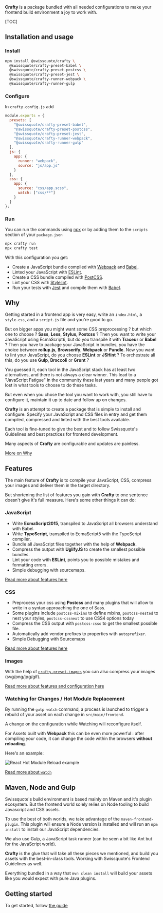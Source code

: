 **Crafty** is a package bundled with all needed configurations to make your
frontend build environment a joy to work with.

[TOC]

## Installation and usage

### Install

```bash
npm install @swissquote/crafty \
  @swissquote/crafty-preset-babel \
  @swissquote/crafty-preset-postcss \
  @swissquote/crafty-preset-jest \
  @swissquote/crafty-runner-webpack \
  @swissquote/crafty-runner-gulp
```

### Configure

In `crafty.config.js` add

```javascript
module.exports = {
  presets: [
    "@swissquote/crafty-preset-babel",
    "@swissquote/crafty-preset-postcss",
    "@swissquote/crafty-preset-jest",
    "@swissquote/crafty-runner-webpack",
    "@swissquote/crafty-runner-gulp"
  ],
  js: {
    app: {
      runner: "webpack",
      source: "js/app.js"
    }
  },
  css: {
    app: {
      source: "css/app.scss",
      watch: ["css/**"]
    }
  }
};
```

### Run

You can run the commands using [npx](https://medium.com/@maybekatz/introducing-npx-an-npm-package-runner-55f7d4bd282b) or by adding them to the `scripts` section of your `package.json` 

```bash
npx crafty run
npx crafty test
```

With this configuration you get:

* Create a JavaScript bundle compiled with [Webpack](https://webpack.js.org/) and [Babel](https://babeljs.io/).
* Linted your JavaScript with [ESLint](https://eslint.org/).
* Create a CSS bundle compiled with [PostCSS](http://postcss.org/).
* Lint your CSS with [Stylelint](https://stylelint.io/).
* Run your tests with [Jest](https://facebook.github.io/jest/) and compile them with [Babel](https://babeljs.io/).

## Why

Getting started in a frontend app is very easy, write an `index.html`, a
`style.css`, and a `script.js` file and you're good to go.

But on bigger apps you might want some CSS preprocessing ? but which one to
choose ? **Sass**, **Less**, **Stylus**, **Postcss** ? Then you want to write
your JavaScript using EcmaScript6, but do you transpile it with **Traceur** or
**Babel** ? Then you have to package your JavaScript in bundles, you have the
choice between **rollup.js**, **Browserify**, **Webpack** or **Pundle**. Now you
want to lint your JavaScript, do you choose **ESLint** or **JSHint** ? To
orchestrate all this, do you use **Gulp**, **Broccoli** or **Grunt** ?

You guessed it, each tool in the JavaScript stack has at least two alternatives,
and there is not always a clear winner. This lead to a "JavaScript Fatigue" in
the community these last years and many people got lost in what tools to choose
to do these tasks.

But even when you chose the tool you want to work with, you still have to
configure it, maintain it up to date and follow up on changes.

**Crafty** is an attempt to create a package that is simple to install and
configure. Specify your JavaScript and CSS files in entry and get them compiled,
compressed and linted with the best tools available.

Each tool is fine-tuned to give the best and to follow Swissquote's Guidelines
and best practices for frontend development.

Many aspects of **Crafty** are configurable and updates are painless.

[More on Why](./Why.md)

## Features

The main feature of **Crafty** is to compile your JavaScript, CSS, compress your
images and deliver them in the target directory.

But shortening the list of features you gain with **Crafty** to one sentence
doesn't give it's full measure. Here's some other things it can do:

### JavaScript

* Write **EcmaScript2015**, transpiled to JavaScript all browsers understand
  with Babel.
* Write **TypeScript**, transpiled to EcmaScript5 with the TypeScript compiler.
* Bundle all JavaScript files together with the help of **Webpack**.
* Compress the output with **UglifyJS** to create the smallest possible bundles.
* Lint your code with **ESLint**, points you to possible mistakes and formatting
  errors.
* Simple debugging with sourcemaps.

[Read more about features here](03_Use_Cases/Compiling_JavaScript.md)

### CSS

* Preprocess your css using **Postcss** and many plugins that will allow to
  write in a syntax approaching the one of Sass.
* Some plugins include `postcss-mixins` to define mixins, `postcss-nested` to
  nest your styles, `postcss-cssnext` to use CSS4 options today
* Compress the CSS output with `postcss-csso` to get the smallest possible file.
* Automatically add vendor prefixes to properties with `autoprefixer`.
* Simple Debugging with Sourcemaps

[Read more about features here](03_Use_Cases/Compiling_CSS.md)

### Images

With the help of
[`crafty-preset-images`](05_Packages/05_crafty-preset-images.md) you can also
compress your images (svg/png/jpg/gif).

[Read more about features and configuration here](03_Use_Cases/Compressing_Images.md)

### Watching for Changes / Hot Module Replacement

By running the `gulp watch` command, a process is launched to trigger a rebuild
of your asset on each change in `src/main/frontend`.

A change on the configuration while Watching will reconfigure itself.

For Assets built with **Webpack** this can be even more powerful : after
compiling your code, it can change the code within the browsers **without
reloading**.

Here's an example:

![React Hot Module Reload example](react-hot-loader.gif)

[Read more about `watch`](04_User_Guides/Developing_Faster_with_Crafty_watch.md)

## Maven, Node and Gulp

Swissquote's build environment is based mainly on Maven and it's plugin
ecosystem. But the frontend world solely relies on Node tooling to build
Javascript and CSS assets.

To use the best of both worlds, we take advantage of the
`maven-frontend-plugin`. This plugin will ensure a Node version is installed and
will run an `npm install` to install our JavaScript dependencies.

We also use Gulp, a JavaScript task runner (can be seen a bit like Ant but for
the JavaScript world).

**Crafty** is the glue that will take all these pieces we mentioned, and build
you assets with the best-in-class tools. Working with Swissquote's Frontend
Guidelines as well.

Everything bundled in a way that `mvn clean install` will build your assets like
you would expect with pure Java plugins.

## Getting started

To get started, follow [the guide](01_Getting_Started.md)
